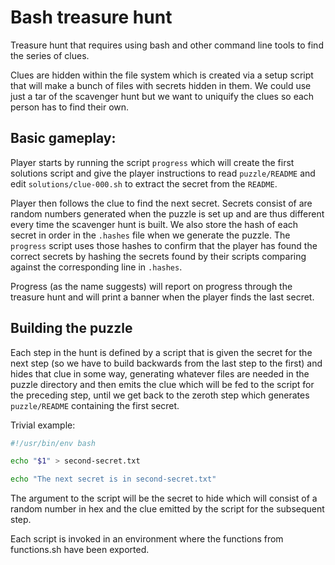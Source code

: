 # Bash treasure hunt

Treasure hunt that requires using bash and other command line tools to find the
series of clues.

Clues are hidden within the file system which is created via a setup script that
will make a bunch of files with secrets hidden in them. We could use just a tar
of the scavenger hunt but we want to uniquify the clues so each person has to
find their own.

## Basic gameplay:

Player starts by running the script `progress` which will create the first
solutions script and give the player instructions to read `puzzle/README` and
edit `solutions/clue-000.sh` to extract the secret from the `README`.

Player then follows the clue to find the next secret. Secrets consist of are
random numbers generated when the puzzle is set up and are thus different every
time the scavenger hunt is built. We also store the hash of each secret in order
in the `.hashes` file when we generate the puzzle. The `progress` script uses
those hashes to confirm that the player has found the correct secrets by hashing
the secrets found by their scripts comparing against the corresponding line in
`.hashes`.

Progress (as the name suggests) will report on progress through the treasure
hunt and will print a banner when the player finds the last secret.

## Building the puzzle

Each step in the hunt is defined by a script that is given the secret for the
next step (so we have to build backwards from the last step to the first) and
hides that clue in some way, generating whatever files are needed in the puzzle
directory and then emits the clue which will be fed to the script for the
preceding step, until we get back to the zeroth step which generates
`puzzle/README` containing the first secret.

Trivial example:

```bash
#!/usr/bin/env bash

echo "$1" > second-secret.txt

echo "The next secret is in second-secret.txt"
```

The argument to the script will be the secret to hide which will consist of a
random number in hex and the clue emitted by the script for the subsequent step.

Each script is invoked in an environment where the functions from functions.sh
have been exported.
